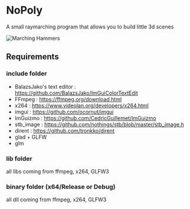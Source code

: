 # NoPoly
A small raymarching program that allows you to build little 3d scenes

![Marching Hammers](<img src="https://i.ibb.co/6vJDZTt/Marching-Hammers80-P.gif"/>)

## Requirements
### include folder
- BalazsJako's text editor : https://github.com/BalazsJako/ImGuiColorTextEdit
- FFmpeg : https://ffmpeg.org/download.html
- x264 : https://www.videolan.org/developers/x264.html
- imgui : https://github.com/ocornut/imgui
- ImGuizmo : https://github.com/CedricGuillemet/ImGuizmo
- stb_image : https://github.com/nothings/stb/blob/master/stb_image.h
- dirent : https://github.com/tronkko/dirent
- glad + GLFW
- glm

### lib folder
all libs coming from ffmpeg, x264, GLFW3

### binary folder (x64/Release or Debug)
all dll coming from ffmpeg, x264, GLFW3

